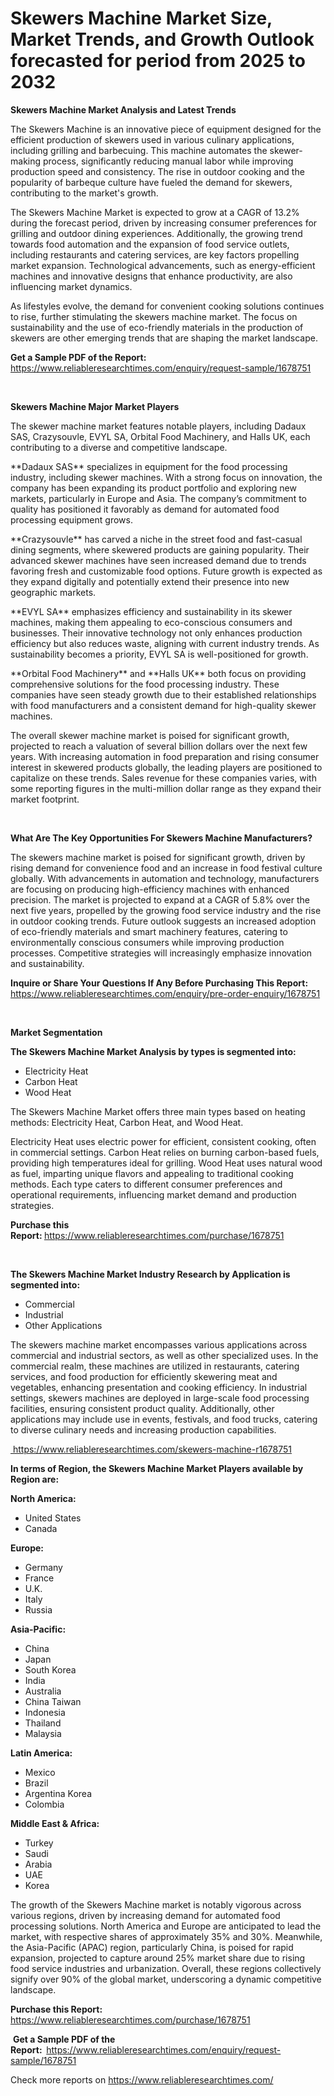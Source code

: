 <p><h1>Skewers Machine Market Size, Market Trends, and Growth Outlook forecasted for period from 2025 to 2032</h1></p><p><strong>Skewers Machine Market Analysis and Latest Trends</strong></p>
<p><p>The Skewers Machine is an innovative piece of equipment designed for the efficient production of skewers used in various culinary applications, including grilling and barbecuing. This machine automates the skewer-making process, significantly reducing manual labor while improving production speed and consistency. The rise in outdoor cooking and the popularity of barbeque culture have fueled the demand for skewers, contributing to the market's growth.</p><p>The Skewers Machine Market is expected to grow at a CAGR of 13.2% during the forecast period, driven by increasing consumer preferences for grilling and outdoor dining experiences. Additionally, the growing trend towards food automation and the expansion of food service outlets, including restaurants and catering services, are key factors propelling market expansion. Technological advancements, such as energy-efficient machines and innovative designs that enhance productivity, are also influencing market dynamics. </p><p>As lifestyles evolve, the demand for convenient cooking solutions continues to rise, further stimulating the skewers machine market. The focus on sustainability and the use of eco-friendly materials in the production of skewers are other emerging trends that are shaping the market landscape.</p></p>
<p><strong>Get a Sample PDF of the Report:&nbsp;</strong> <a href="https://www.reliableresearchtimes.com/enquiry/request-sample/1678751?utm_campaign=3028&utm_medium=2&utm_source=Github&utm_content=ia&utm_term=24032025&utm_id=skewers-machine">https://www.reliableresearchtimes.com/enquiry/request-sample/1678751</a></p>
<p>&nbsp;</p>
<p><strong>Skewers Machine Major Market Players</strong></p>
<p><p>The skewer machine market features notable players, including Dadaux SAS, Crazysouvle, EVYL SA, Orbital Food Machinery, and Halls UK, each contributing to a diverse and competitive landscape.</p><p>**Dadaux SAS** specializes in equipment for the food processing industry, including skewer machines. With a strong focus on innovation, the company has been expanding its product portfolio and exploring new markets, particularly in Europe and Asia. The company’s commitment to quality has positioned it favorably as demand for automated food processing equipment grows.</p><p>**Crazysouvle** has carved a niche in the street food and fast-casual dining segments, where skewered products are gaining popularity. Their advanced skewer machines have seen increased demand due to trends favoring fresh and customizable food options. Future growth is expected as they expand digitally and potentially extend their presence into new geographic markets.</p><p>**EVYL SA** emphasizes efficiency and sustainability in its skewer machines, making them appealing to eco-conscious consumers and businesses. Their innovative technology not only enhances production efficiency but also reduces waste, aligning with current industry trends. As sustainability becomes a priority, EVYL SA is well-positioned for growth.</p><p>**Orbital Food Machinery** and **Halls UK** both focus on providing comprehensive solutions for the food processing industry. These companies have seen steady growth due to their established relationships with food manufacturers and a consistent demand for high-quality skewer machines.</p><p>The overall skewer machine market is poised for significant growth, projected to reach a valuation of several billion dollars over the next few years. With increasing automation in food preparation and rising consumer interest in skewered products globally, the leading players are positioned to capitalize on these trends. Sales revenue for these companies varies, with some reporting figures in the multi-million dollar range as they expand their market footprint.</p></p>
<p>&nbsp;</p>
<p><strong>What Are The Key Opportunities For Skewers Machine Manufacturers?</strong></p>
<p><p>The skewers machine market is poised for significant growth, driven by rising demand for convenience food and an increase in food festival culture globally. With advancements in automation and technology, manufacturers are focusing on producing high-efficiency machines with enhanced precision. The market is projected to expand at a CAGR of 5.8% over the next five years, propelled by the growing food service industry and the rise in outdoor cooking trends. Future outlook suggests an increased adoption of eco-friendly materials and smart machinery features, catering to environmentally conscious consumers while improving production processes. Competitive strategies will increasingly emphasize innovation and sustainability.</p></p>
<p><strong>Inquire or Share Your Questions If Any Before Purchasing This Report:</strong> <a href="https://www.reliableresearchtimes.com/enquiry/pre-order-enquiry/1678751?utm_campaign=3028&utm_medium=2&utm_source=Github&utm_content=ia&utm_term=24032025&utm_id=skewers-machine">https://www.reliableresearchtimes.com/enquiry/pre-order-enquiry/1678751</a></p>
<p>&nbsp;</p>
<p><strong>Market Segmentation</strong></p>
<p><strong>The Skewers Machine Market Analysis by types is segmented into:</strong></p>
<p><ul><li>Electricity Heat</li><li>Carbon Heat</li><li>Wood Heat</li></ul></p>
<p><p>The Skewers Machine Market offers three main types based on heating methods: Electricity Heat, Carbon Heat, and Wood Heat. </p><p>Electricity Heat uses electric power for efficient, consistent cooking, often in commercial settings. Carbon Heat relies on burning carbon-based fuels, providing high temperatures ideal for grilling. Wood Heat uses natural wood as fuel, imparting unique flavors and appealing to traditional cooking methods. Each type caters to different consumer preferences and operational requirements, influencing market demand and production strategies.</p></p>
<p><strong>Purchase this Report:&nbsp;</strong><a href="https://www.reliableresearchtimes.com/purchase/1678751?utm_campaign=3028&utm_medium=2&utm_source=Github&utm_content=ia&utm_term=24032025&utm_id=skewers-machine">https://www.reliableresearchtimes.com/purchase/1678751</a></p>
<p>&nbsp;</p>
<p><strong>The Skewers Machine Market Industry Research by Application is segmented into:</strong></p>
<p><ul><li>Commercial</li><li>Industrial</li><li>Other Applications</li></ul></p>
<p><p>The skewers machine market encompasses various applications across commercial and industrial sectors, as well as other specialized uses. In the commercial realm, these machines are utilized in restaurants, catering services, and food production for efficiently skewering meat and vegetables, enhancing presentation and cooking efficiency. In industrial settings, skewers machines are deployed in large-scale food processing facilities, ensuring consistent product quality. Additionally, other applications may include use in events, festivals, and food trucks, catering to diverse culinary needs and increasing production capabilities.</p></p>
<p><a href="https://www.reliableresearchtimes.com/skewers-machine-r1678751?utm_campaign=3028&utm_medium=2&utm_source=Github&utm_content=ia&utm_term=24032025&utm_id=skewers-machine">&nbsp;https://www.reliableresearchtimes.com/skewers-machine-r1678751</a></p>
<p><strong>In terms of Region, the Skewers Machine Market Players available by Region are:</strong></p>
<p>
    <p> <strong> North America: </strong>
        <ul>
            <li>United States</li>
            <li>Canada</li>
        </ul>
        </p> 
    <p> <strong> Europe: </strong>
        <ul>
            <li>Germany</li>
            <li>France</li>
            <li>U.K.</li>
            <li>Italy</li>
            <li>Russia</li>
        </ul>
        </p> 
    <p> <strong> Asia-Pacific: </strong>
        <ul>
            <li>China</li>
            <li>Japan</li>
            <li>South Korea</li>
            <li>India</li>
            <li>Australia</li>
            <li>China Taiwan</li>
            <li>Indonesia</li>
            <li>Thailand</li>
            <li>Malaysia</li>
        </ul>
        </p> 
    <p> <strong> Latin America: </strong>
        <ul>
            <li>Mexico</li>
            <li>Brazil</li>
            <li>Argentina Korea</li>
            <li>Colombia</li>
        </ul>
        </p> 
    <p> <strong> Middle East & Africa: </strong>
        <ul>
            <li>Turkey</li>
            <li>Saudi</li>
            <li>Arabia</li>
            <li>UAE</li>
            <li>Korea</li>
        </ul>
    </p>
    </p>
<p><p>The growth of the Skewers Machine market is notably vigorous across various regions, driven by increasing demand for automated food processing solutions. North America and Europe are anticipated to lead the market, with respective shares of approximately 35% and 30%. Meanwhile, the Asia-Pacific (APAC) region, particularly China, is poised for rapid expansion, projected to capture around 25% market share due to rising food service industries and urbanization. Overall, these regions collectively signify over 90% of the global market, underscoring a dynamic competitive landscape.</p></p>
<p><strong>Purchase this Report: </strong><a href="https://www.reliableresearchtimes.com/purchase/1678751?utm_campaign=3028&utm_medium=2&utm_source=Github&utm_content=ia&utm_term=24032025&utm_id=skewers-machine">https://www.reliableresearchtimes.com/purchase/1678751</a></p>
<p>&nbsp;<strong>Get a Sample PDF of the Report:&nbsp;&nbsp;</strong><a href="https://www.reliableresearchtimes.com/enquiry/request-sample/1678751?utm_campaign=3028&utm_medium=2&utm_source=Github&utm_content=ia&utm_term=24032025&utm_id=skewers-machine">https://www.reliableresearchtimes.com/enquiry/request-sample/1678751</a></p>
<p><strong></strong></p>
<p>Check more reports on <a href="https://www.reliableresearchtimes.com/?utm_campaign=3028&utm_medium=2&utm_source=Github&utm_content=ia&utm_term=24032025&utm_id=skewers-machine">https://www.reliableresearchtimes.com/</a></p>
